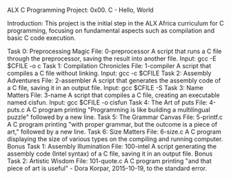 ALX C Programming Project: 0x00. C - Hello, World

Introduction:
This project is the initial step in the ALX Africa curriculum for C programming, focusing on fundamental aspects such as compilation and basic C code execution.

Task 0: Preprocessing Magic
File: 0-preprocessor
A script that runs a C file through the preprocessor, saving the result into another file.
Input: gcc -E $CFILE -o c
Task 1: Compilation Chronicles
File: 1-compiler
A script that compiles a C file without linking.
Input: gcc -c $CFILE
Task 2: Assembly Adventures
File: 2-assembler
A script that generates the assembly code of a C file, saving it in an output file.
Input: gcc $CFILE -S
Task 3: Name Matters
File: 3-name
A script that compiles a C file, creating an executable named cisfun.
Input: gcc $CFILE -o cisfun
Task 4: The Art of puts
File: 4-puts.c
A C program printing "Programming is like building a multilingual puzzle" followed by a new line.
Task 5: The Grammar Canvas
File: 5-printf.c
A C program printing "with proper grammar, but the outcome is a piece of art," followed by a new line.
Task 6: Size Matters
File: 6-size.c
A C program displaying the size of various types on the compiling and running computer.
Bonus Task 1: Assembly Illumination
File: 100-intel
A script generating the assembly code (Intel syntax) of a C file, saving it in an output file.
Bonus Task 2: Artistic Wisdom
File: 101-quote.c
A C program printing "and that piece of art is useful" - Dora Korpar, 2015-10-19, to the standard error.
